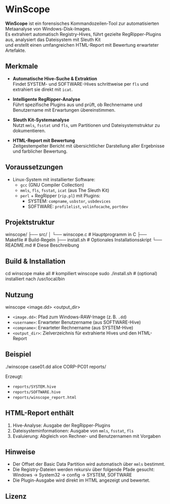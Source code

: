 # WinScope

**WinScope** ist ein forensisches Kommandozeilen-Tool zur automatisierten Metaanalyse von Windows-Disk-Images.  
Es extrahiert automatisch Registry-Hives, führt gezielte RegRipper-Plugins aus, analysiert das Dateisystem mit Sleuth Kit  
und erstellt einen umfangreichen HTML-Report mit Bewertung erwarteter Artefakte.

## Merkmale

- **Automatische Hive-Suche & Extraktion**  
  Findet SYSTEM- und SOFTWARE-Hives schrittweise per `fls` und extrahiert sie direkt mit `icat`.

- **Intelligente RegRipper-Analyse**  
  Führt spezifische Plugins aus und prüft, ob Rechnername und Benutzername mit Erwartungen übereinstimmen.

- **Sleuth Kit-Systemanalyse**  
  Nutzt `mmls`, `fsstat` und `fls`, um Partitionen und Dateisystemstruktur zu dokumentieren.

- **HTML-Report mit Bewertung**  
  Zeitgestempelter Bericht mit übersichtlicher Darstellung aller Ergebnisse und farblicher Bewertung.

## Voraussetzungen

- Linux-System mit installierter Software:
  - `gcc` (GNU Compiler Collection)
  - `mmls`, `fls`, `fsstat`, `icat` (aus The Sleuth Kit)
  - `perl` + RegRipper (`rip.pl`) mit Plugins:
    - SYSTEM: `compname`, `usbstor`, `usbdevices`
    - SOFTWARE: `profilelist`, `volinfocache`, `portdev`

## Projektstruktur

winscope/
├── src/
│ └── winscope.c # Hauptprogramm in C
├── Makefile # Build-Regeln
├── install.sh # Optionales Installationsskript
└── README.md # Diese Beschreibung

## Build & Installation

cd winscope
make all # kompiliert winscope
sudo ./install.sh # (optional) installiert nach /usr/local/bin

## Nutzung

winscope <image.dd> <username> <compname> <output_dir>


- `<image.dd>`: Pfad zum Windows-RAW-Image (z. B. `.dd`)
- `<username>`: Erwarteter Benutzername (aus SOFTWARE-Hive)
- `<compname>`: Erwarteter Rechnername (aus SYSTEM-Hive)
- `<output_dir>`: Zielverzeichnis für extrahierte Hives und den HTML-Report

## Beispiel

./winscope case01.dd alice CORP-PC01 reports/


Erzeugt:

- `reports/SYSTEM.hive`
- `reports/SOFTWARE.hive`
- `reports/winscope_report.html`

## HTML-Report enthält

1. Hive-Analyse: Ausgabe der RegRipper-Plugins  
2. Dateisysteminformationen: Ausgabe von `mmls`, `fsstat`, `fls`  
3. Evaluierung: Abgleich von Rechner- und Benutzernamen mit Vorgaben

## Hinweise

- Der Offset der Basic Data Partition wird automatisch über `mmls` bestimmt.
- Die Registry-Dateien werden rekursiv über folgende Pfade gesucht:  
  Windows → System32 → config → SYSTEM, SOFTWARE
- Die Plugin-Ausgabe wird direkt im HTML angezeigt und bewertet.

## Lizenz
